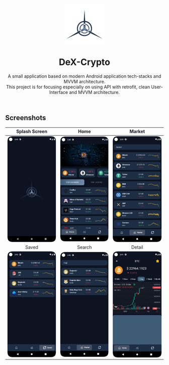 <p align="center">
  <img src="app/src/main/res/drawable-v24/splash_logo.png" align="center" width="128" height="128" />
<p>

<h1 align="center">DeX-Crypto</h1>

<p align="center">
A small application based on modern Android application tech-stacks and MVVM architecture.<br>This project is for focusing especially on using API with retrofit, clean User-Interface and MVVM architecture. 
</p>
<br>


## Screenshots

|        Splash Screen         |             Home             |            Market            |
|:----------------------------:|:----------------------------:|:----------------------------:|
| ![splash](images/splash.png) |   ![home](images/home.png)   | ![market](images/market.png) |
|            Saved             |            Search            |            Detail            |
|  ![saved](images/saved.png)  | ![search](images/search.png) | ![detail](images/detail.png) |


